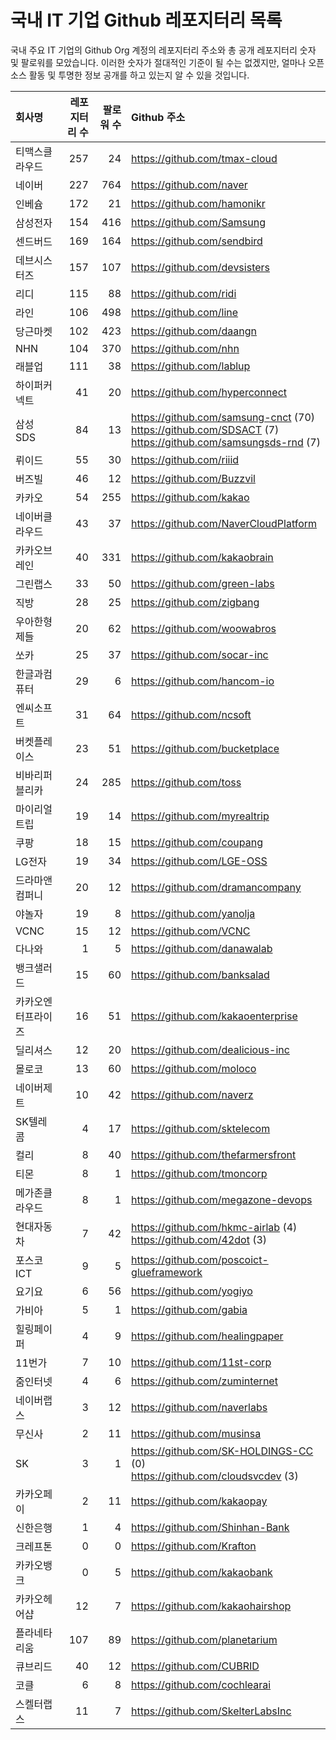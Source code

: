# 국내 IT 기업 Github 레포지터리 목록
국내 주요 IT 기업의 Github Org 계정의 레포지터리 주소와 총 공개 레포지터리 숫자 및 팔로워를 모았습니다. 이러한 숫자가 절대적인 기준이 될 수는 없겠지만, 얼마나 오픈 소스 활동 및 투명한 정보 공개를 하고 있는지 알 수 있을 것입니다.

<!-- MARKDOWN_TABLE(GITHUB): START -->

| **회사명** | **레포지터리 수** | **팔로워 수** | **Github 주소** |
|:---|---:|---:|:---|
| 티맥스클라우드 | 257 | 24 | https://github.com/tmax-cloud |
| 네이버 | 227 | 764 | https://github.com/naver |
| 인베슘 | 172 | 21 | https://github.com/hamonikr |
| 삼성전자 | 154 | 416 | https://github.com/Samsung |
| 센드버드 | 169 | 164 | https://github.com/sendbird |
| 데브시스터즈 | 157 | 107 | https://github.com/devsisters |
| 리디 | 115 | 88 | https://github.com/ridi |
| 라인 | 106 | 498 | https://github.com/line |
| 당근마켓 | 102 | 423 | https://github.com/daangn |
| NHN | 104 | 370 | https://github.com/nhn |
| 래블업 | 111 | 38 | https://github.com/lablup |
| 하이퍼커넥트 | 41 | 20 | https://github.com/hyperconnect |
| 삼성SDS | 84 | 13 | https://github.com/samsung-cnct (70)<br />https://github.com/SDSACT (7)<br />https://github.com/samsungsds-rnd (7) |
| 뤼이드 | 55 | 30 | https://github.com/riiid |
| 버즈빌 | 46 | 12 | https://github.com/Buzzvil |
| 카카오 | 54 | 255 | https://github.com/kakao |
| 네이버클라우드 | 43 | 37 | https://github.com/NaverCloudPlatform |
| 카카오브레인 | 40 | 331 | https://github.com/kakaobrain |
| 그린랩스 | 33 | 50 | https://github.com/green-labs |
| 직방 | 28 | 25 | https://github.com/zigbang |
| 우아한형제들 | 20 | 62 | https://github.com/woowabros |
| 쏘카 | 25 | 37 | https://github.com/socar-inc |
| 한글과컴퓨터 | 29 | 6 | https://github.com/hancom-io |
| 엔씨소프트 | 31 | 64 | https://github.com/ncsoft |
| 버켓플레이스 | 23 | 51 | https://github.com/bucketplace |
| 비바리퍼블리카 | 24 | 285 | https://github.com/toss |
| 마이리얼트립 | 19 | 14 | https://github.com/myrealtrip |
| 쿠팡 | 18 | 15 | https://github.com/coupang |
| LG전자 | 19 | 34 | https://github.com/LGE-OSS |
| 드라마앤컴퍼니 | 20 | 12 | https://github.com/dramancompany |
| 야놀자 | 19 | 8 | https://github.com/yanolja |
| VCNC | 15 | 12 | https://github.com/VCNC |
| 다나와 | 1 | 5 | https://github.com/danawalab |
| 뱅크샐러드 | 15 | 60 | https://github.com/banksalad |
| 카카오엔터프라이즈 | 16 | 51 | https://github.com/kakaoenterprise |
| 딜리셔스 | 12 | 20 | https://github.com/dealicious-inc |
| 몰로코 | 13 | 60 | https://github.com/moloco |
| 네이버제트 | 10 | 42 | https://github.com/naverz |
| SK텔레콤 | 4 | 17 | https://github.com/sktelecom |
| 컬리 | 8 | 40 | https://github.com/thefarmersfront |
| 티몬 | 8 | 1 | https://github.com/tmoncorp |
| 메가존클라우드 | 8 | 1 | https://github.com/megazone-devops |
| 현대자동차 | 7 | 42 | https://github.com/hkmc-airlab (4)<br />https://github.com/42dot (3) |
| 포스코ICT | 9 | 5 | https://github.com/poscoict-glueframework |
| 요기요 | 6 | 56 | https://github.com/yogiyo |
| 가비아 | 5 | 1 | https://github.com/gabia |
| 힐링페이퍼 | 4 | 9 | https://github.com/healingpaper |
| 11번가 | 7 | 10 | https://github.com/11st-corp |
| 줌인터넷 | 4 | 6 | https://github.com/zuminternet |
| 네이버랩스 | 3 | 12 | https://github.com/naverlabs |
| 무신사 | 2 | 11 | https://github.com/musinsa |
| SK | 3 | 1 | https://github.com/SK-HOLDINGS-CC (0)<br />https://github.com/cloudsvcdev (3) |
| 카카오페이 | 2 | 11 | https://github.com/kakaopay |
| 신한은행 | 1 | 4 | https://github.com/Shinhan-Bank |
| 크레프톤 | 0 | 0 | https://github.com/Krafton |
| 카카오뱅크 | 0 | 5 | https://github.com/kakaobank |
| 카카오헤어샵 | 12 | 7 | https://github.com/kakaohairshop |
| 플라네타리움 | 107 | 89 | https://github.com/planetarium |
| 큐브리드 | 40 | 12 | https://github.com/CUBRID |
| 코클 | 6 | 8 | https://github.com/cochlearai |
| 스켈터랩스 | 11 | 7 | https://github.com/SkelterLabsInc |

<!-- MARKDOWN_TABLE(GITHUB): END -->

